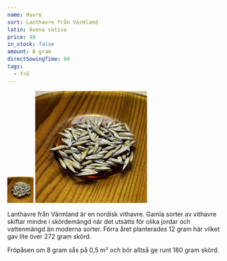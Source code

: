 ```yaml
---
name: Havre
sort: Lanthavre från Värmland
latin: Avena sativa
price: 49
in_stock: false
amount: 8 gram
directSowingTime: 04
tags:
  - frö
---
```


<img src="/img/fro-havre.jpg" width="60" transform-images="avif webp 60@1,1.5,2" alt="Lanthavre från Värmland" class="thumb">
<img src="/img/fro-havre.jpg" width="256" transform-images="avif webp 256@1,1.5,2" alt="Lanthavre från Värmland">

Lanthavre från Värmland är en nordisk vithavre. Gamla sorter av vithavre skiftar mindre i skördemängd när det utsätts för olika jordar och vattenmängd än moderna sorter. Förra året planterades 12 gram här vilket gav lite över 272 gram skörd.

Fröpåsen om 8 gram sås på 0,5 m² och bör alltså ge runt 180 gram skörd.
